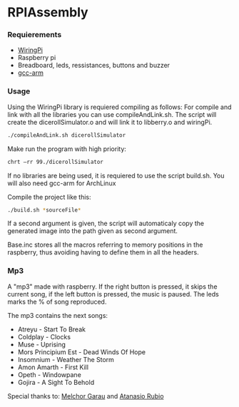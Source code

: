 # RPIAssembly

### Requierements

  - [WiringPi][1]
  - Raspberry pi
  - Breadboard, leds, ressistances, buttons and buzzer
  - [gcc-arm][2]

### Usage
Using the WiringPi library is requiered compiling as follows:
For compile and link with all the libraries you can use compileAndLink.sh. The script will create the dicerollSimulator.o and will link it to libberry.o and wiringPi.
```bash
./compileAndLink.sh dicerollSimulator
```
Make run the program with high priority:

```bash
chrt —rr 99./dicerollSimulator
```
If no libraries are being used, it is requiered to use the script build.sh. You will also need gcc-arm for ArchLinux

Compile the project like this:
```bash
./build.sh *sourceFile*
```
If a second argument is given, the script will automaticaly copy the generated image into the path given as second argument.

Base.inc stores all the macros referring to memory positions in the raspberry, thus avoiding having to define them in all the headers.
### Mp3
A "mp3" made with raspberry. If the right button is pressed, it skips the current song, if the left button is pressed, the music is paused. The leds marks the % of song reproduced.

The mp3 contains the next songs:
- Atreyu - Start To Break
- Coldplay - Clocks
- Muse - Uprising
- Mors Principium Est - Dead Winds Of Hope
- Insomnium - Weather The Storm
- Amon Amarth - First Kill
- Opeth - Windowpane
- Gojira - A Sight To Behold


Special thanks to: [Melchor Garau][3] and [Atanasio Rubio][4]

  [1]: http://wiringpi.com
  [2]: https://aur.archlinux.org/packages/gcc-arm-none-eabi-bin/
  [3]: http://github.com/Melchor629
  [4]: http://github.com/TaxoRubio
